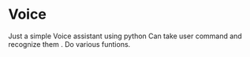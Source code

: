 # Voice
Just a simple Voice assistant using python
Can take user command and recognize them .
Do various funtions.
